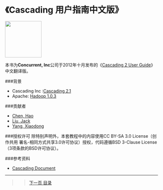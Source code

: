 《Cascading 用户指南中文版》
============================

<img src="https://1.gravatar.com/avatar/9a89e34778d06647029ac306fe84580f?d=https%3A%2F%2Fidenticons.github.com%2F8bb527c0d8b060a5d792d332cd88ab87.png&s=420" height="120px"/>

本书为<b>Concurrent, Inc</b>公司于2012年十月发布的《[Cascading 2 User Guide](http://docs.cascading.org/cascading/2.0/userguide/pdf/userguide.pdf)》中文翻译版。

###背景
- Cascading Inc :[Cascading 2.1](https://github.com/Cascading/cascading/tree/2.1)
- Apache: [Hadoop 1.0.3](http://hadoop.apache.org/)

###贡献者
- [Chen, Hao](http://github.com/haoch)
- [Liu, Jack](http://github.com/jackode)
- [Yang, Xiaodong](http://github.com/yxdong)

###授权许可
除特别声明外，本套教程中的内容使用CC BY-SA 3.0 License（创作共用 署名-相同方式共享3.0许可协议）授权，代码遵循BSD 3-Clause License（3项条款的BSD许可协议）。

###参考资料
- [Cascading Document](http://www.cascading.org/documentation/)

-------------
>> [下一页 目录](menu.md)
